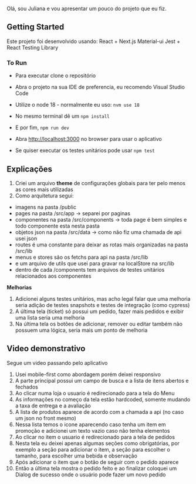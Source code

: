 Olá, 
sou Juliana e vou apresentar um pouco do projeto que eu fiz.

## Getting Started
Este projeto foi desenvolvido usando:
  React + Next.js
  Material-ui
  Jest + React Testing Library

### To Run

- Para executar clone o repositório
- Abra o projeto na sua IDE de preferencia, eu recomendo Visual Studio Code
- Utilize o node 18 - normalmente eu uso: `nvm use 18`
- No mesmo terminal dê um `npm install`
- E por fim, `npm run dev`
- Abra [http://localhost:3000](http://localhost:3000) no browser para usar o aplicativo

- Se quiser executar os testes unitários pode usar `npm test`

## Explicações
1. Criei um arquivo **theme** de configurações globais para ter pelo menos as cores mais utilizadas
3. Como arquitetura segui:
  - imagens na pasta /public
  - pages na pasta /src/app -> separei por paginas
  - componentes na pasta /src/components -> toda page é bem simples e todo componente esta nesta pasta
  - objetos json na pasta /src/data -> como não fiz uma chamada de api usei json
  - routes é uma constante para deixar as rotas mais organizadas na pasta /src/lib
  - menus e stores são os fetchs para api na pasta /src/lib
  - e um arquivo de utils que usei para gravar na localStore na src/lib
  - dentro de cada /components tem arquivos de testes unitários relacionados aos componentes

**Melhorias**
1. Adicionei alguns testes unitários, mas acho legal falar que uma melhoria seria adição de testes snapshots e testes de integração (como cypress)
2. A última tela (ticket) só possui um pedido, fazer mais pedidos e exibir uma lista seria uma melhoria
3. Na última tela os botôes de adicionar, remover ou editar também não possuem uma lógica, seria mais um ponto de melhoria


## Video demonstrativo
Segue um video passando pelo aplicativo
1. Usei mobile-first como abordagem porém deixei responsivo
2. A parte principal possui um campo de busca e a lista de itens abertos e fechados
3. Ao clicar numa loja o usuario é redirecionado para a tela do Menu
4. As informações no começo da tela estão hardcoded, somente mudando a taxa de entrega e a avaliação
5. A lista de produtos aparece de acordo com a chamada a api (no caso um json no front mesmo)
6. Nessa lista temos o icone aparecendo caso tenha um item em promoção e adicionei um texto vazio caso não tenha elementos
7. Ao clicar no item o usuario é redirecionado para a tela de pedidos
8. Nesta tela eu deixei apenas algumas seções como obrigatórias, por exemplo a seção para adicionar o item, a seção para escolher o tamanho, para escolher uma bebida e observação
9. Após adicionar o item que o botão de seguir com o pedido aparece
10. Então a última tela mostra o pedido feito e ao finalizar coloquei um Dialog de sucesso onde o usuário pode fazer um novo pedido






